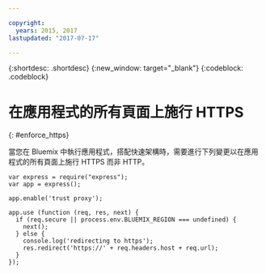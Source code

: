 ```yaml
---

copyright:
  years: 2015, 2017
lastupdated: "2017-07-17"

---
```


{:shortdesc: .shortdesc}
{:new_window: target="_blank"}
{:codeblock: .codeblock}

# 在應用程式的所有頁面上施行 HTTPS
{: #enforce_https}

當您在 Bluemix 中執行應用程式，搭配快速架構時，需要進行下列變更以在應用程式的所有頁面上施行 HTTPS 而非 HTTP。

```
var express = require("express");
var app = express();

app.enable('trust proxy');

app.use (function (req, res, next) {
  if (req.secure || process.env.BLUEMIX_REGION === undefined) {
    next();
  } else {
    console.log('redirecting to https');
    res.redirect('https://' + req.headers.host + req.url);
  }
});
```
